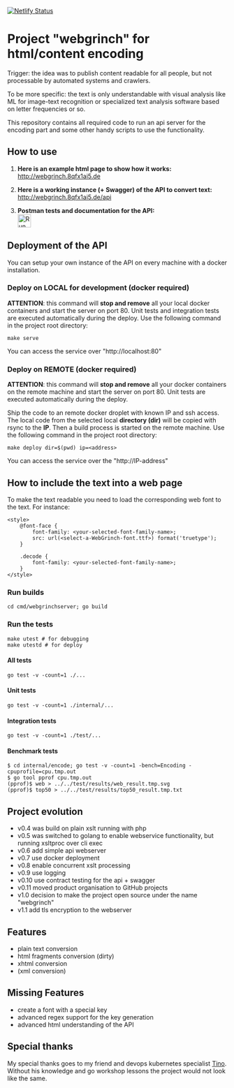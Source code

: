 [![Netlify Status](https://api.netlify.com/api/v1/badges/bd4c3bfd-2000-47a2-a24c-e9831f2754a5/deploy-status)](https://app.netlify.com/sites/webgrinch/deploys)
# Project "webgrinch" for html/content encoding

Trigger: the idea was to publish content readable for all people, but not processable by automated systems and crawlers.

To be more specific: the text is only understandable with visual analysis like ML for image-text recognition or specialized text analysis software based on letter frequencies or so.

This repository contains all required code to run an api server for the encoding part and some other handy scripts to use the functionality.

## How to use

1. **Here is an example html page to show how it works:**
<br/>http://webgrinch.8qfx1ai5.de

2. **Here is a working instance (+ Swagger) of the API to convert text:**
<br/>http://webgrinch.8qfx1ai5.de/api

3. **Postman tests and documentation for the API:**
<br/><a href="https://app.getpostman.com/run-collection/0c3bbddf36204db54b25#?env%5Blocal%5D=W3sia2V5IjoiYmFzZVVybCIsInZhbHVlIjoiaHR0cDovL2xvY2FsaG9zdC9hcGkiLCJlbmFibGVkIjp0cnVlfV0=" target="_blank"><img src="https://run.pstmn.io/button.svg" height="30px" alt="Run in Postman" /></a>

## Deployment of the API

You can setup your own instance of the API on every machine with a docker installation.

### Deploy on LOCAL for development (docker required)

**ATTENTION**: this command will **stop and remove** all your local docker containers and start the server on port 80. Unit tests and integration tests are executed automatically during the deploy. Use the following command in the project root directory:

    make serve

You can access the service over "http://localhost:80"

### Deploy on REMOTE (docker required)

**ATTENTION**: this command will **stop and remove** all your docker containers on the remote machine and start the server on port 80. Unit tests are executed automatically during the deploy.

Ship the code to an remote docker droplet with known IP and ssh access. The local code from the selected local **directory (dir)** will be copied with rsync to the **IP**. Then a build process is started on the remote machine. Use the following command in the project root directory:

    make deploy dir=$(pwd) ip=<address>

You can access the service over the "http://IP-address"

## How to include the text into a web page

To make the text readable you need to load the corresponding web font to the text. For instance:

    <style>
        @font-face {
            font-family: <your-selected-font-family-name>;
            src: url(<select-a-WebGrinch-font.ttf>) format('truetype');
        }

        .decode {
            font-family: <your-selected-font-family-name>;
        }
    </style>

### Run builds

    cd cmd/webgrinchserver; go build

### Run the tests

    make utest # for debugging
    make utestd # for deploy

#### All tests

    go test -v -count=1 ./...

#### Unit tests

    go test -v -count=1 ./internal/...

#### Integration tests

    go test -v -count=1 ./test/...

#### Benchmark tests

    $ cd internal/encode; go test -v -count=1 -bench=Encoding -cpuprofile=cpu.tmp.out
    $ go tool pprof cpu.tmp.out
    (pprof)$ web > ../../test/results/web_result.tmp.svg
    (pprof)$ top50 > ../../test/results/top50_result.tmp.txt

## Project evolution

- v0.4 was build on plain xslt running with php
- v0.5 was switched to golang to enable webservice functionality, but running xsltproc over cli exec
- v0.6 add simple api webserver
- v0.7 use docker deployment
- v0.8 enable concurrent xslt processing
- v0.9 use logging
- v0.10 use contract testing for the api + swagger
- v0.11 moved product organisation to GitHub projects
- v1.0 decision to make the project open source under the name "webgrinch"
- v1.1 add tls encryption to the webserver

## Features

- plain text conversion
- html fragments conversion (dirty)
- xhtml conversion
- (xml conversion)

## Missing Features

- create a font with a special key
- advanced regex support for the key generation
- advanced html understanding of the API

## Special thanks

My special thanks goes to my friend and devops kubernetes specialist [Tino](https://github.com/pandorasNox). Without his knowledge and go workshop lessons the project would not look like the same.
